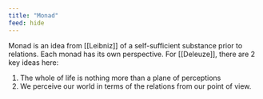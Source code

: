 ```yaml
---
title: "Monad"
feed: hide
---
```


Monad is an idea from [[Leibniz]] of a self-sufficient substance prior to relations. Each monad has its own perspective. For [[Deleuze]], there are 2 key ideas here:

1. The whole of life is nothing more than a plane of perceptions
2. We perceive our world in terms of the relations from our point of view. 